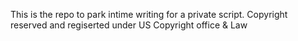 This is  the repo to park intime writing for a private script.
Copyright reserved and regiserted under US Copyright office & Law
